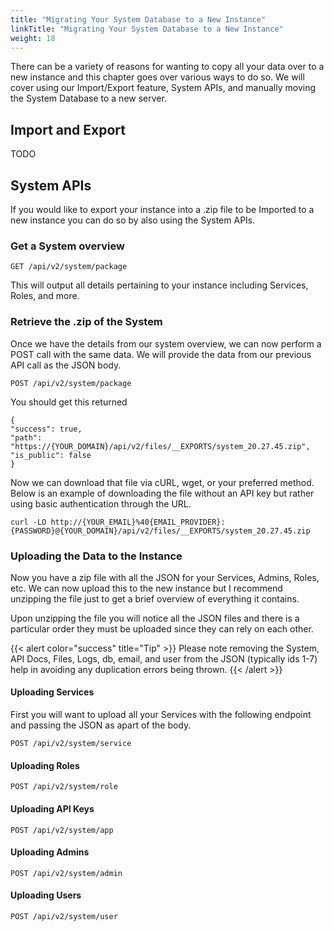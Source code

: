 ```yaml
---
title: "Migrating Your System Database to a New Instance"
linkTitle: "Migrating Your System Database to a New Instance"
weight: 18
---
```


There can be a variety of reasons for wanting to copy all your data over to a new instance and this chapter goes over various ways to do so. We will cover using our Import/Export feature, System APIs, and manually moving the System Database to a new server.

## Import and Export

TODO

## System APIs

If you would like to export your instance into a .zip file to be Imported to a new instance you can do so by also using the System APIs.

### Get a System overview

    GET /api/v2/system/package

This will output all details pertaining to your instance including Services, Roles, and more.

### Retrieve the .zip of the System

Once we have the details from our system overview, we can now perform a POST call with the same data. We will provide the data from our previous API call as the JSON body.

    POST /api/v2/system/package

You should get this returned

    {
    "success": true,
    "path": "https://{YOUR_DOMAIN}/api/v2/files/__EXPORTS/system_20.27.45.zip",
    "is_public": false
    }

Now we can download that file via cURL, wget, or your preferred method. Below is an example of downloading the file without an API key but rather using basic authentication through the URL.

    curl -LO http://{YOUR_EMAIL}%40{EMAIL_PROVIDER}:{PASSWORD}@{YOUR_DOMAIN}/api/v2/files/__EXPORTS/system_20.27.45.zip

### Uploading the Data to the Instance

Now you have a zip file with all the JSON for your Services, Admins, Roles, etc. We can now upload this to the new instance but I recommend unzipping the file just to get a brief overview of everything it contains.

Upon unzipping the file you will notice all the JSON files and there is a particular order they must be uploaded since they can rely on each other.

{{< alert color="success" title="Tip" >}}
Please note removing the System, API Docs, Files, Logs, db, email, and user from the JSON (typically ids 1-7) help in avoiding any duplication errors being thrown.
{{< /alert >}}

#### Uploading Services

First you will want to upload all your Services with the following endpoint and passing the JSON as apart of the body.

    POST /api/v2/system/service

#### Uploading Roles

    POST /api/v2/system/role

#### Uploading API Keys

    POST /api/v2/system/app

#### Uploading Admins

    POST /api/v2/system/admin

#### Uploading Users

    POST /api/v2/system/user

